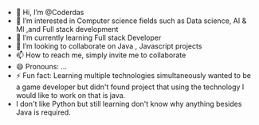 - 👋 Hi, I’m @Coderdas
- 👀 I’m interested in Computer science fields such as Data science, AI & Ml ,and Full stack development
- 🌱 I’m currently learning Full stack Developer
- 💞️ I’m looking to collaborate on Java , Javascript projects
- 📫 How to reach me, simply invite me to collaborate
- 😄 Pronouns: ...
- ⚡ Fun fact: Learning multiple technologies simultaneously wanted to be a game developer but didn't found project that using the technology I would like to work on that is java.
- I don't like Python but still learning don't know why anything besides Java is required. 

<!---
Coderdas/Coderdas is a ✨ special ✨ repository because its `README.md` (this file) appears on your GitHub profile.
You can click the Preview link to take a look at your changes.
--->
